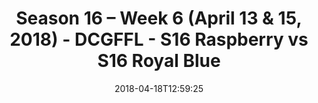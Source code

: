 ---
title: Season 16 – Week 6 (April 13 & 15, 2018) - DCGFFL - S16 Raspberry vs S16 Royal
  Blue
teams-score:
- team: _teams/s16-raspberry.md
  score: 20
- team: _teams/s16-royal-blue.md
  score: 8
mvp: ''
game-ball: ''
sportsperson: ''
season: 16
week: 6
date: '2018-04-18T12:59:25'
pageid: season-16-week-6-april-13-15-2018-6363-vs-6365
---